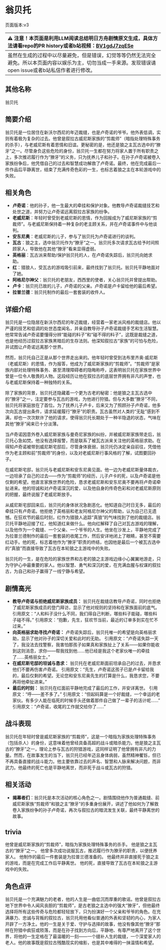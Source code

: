 # 翁贝托
页面版本:v3
 

| :warning: 注意！本页面是利用LLM阅读总结明日方舟剧情原文生成，具体方法请看repo的PR history或者b站视频：[BV1gdJ7zqESe](https://www.bilibili.com/video/BV1gdJ7zqESe/)         |
|:----------------------------|
| 虽然在生成的过程中以尽量避免，但是错误，幻觉等等仍然无法完全避免。所以本页面内容以娱乐为主，切勿当成一手来源。发现错误请open issue或者b站私信作者进行修改。|



## 其他名称
翁贝托
## 简要介绍
翁贝托是一位居住在新沃尔西尼的年迈裁缝，也是卢奇诺的爷爷。他外表低调，实则有着极为复杂的过去。他曾是叙拉古威尼斯家族的“剪裁师”（暗指处理特殊事务的杀手），与老威尼斯有着恩情和旧谊。更秘密的是，他还是狼之主瓦古选中的“獠牙”之一。尽管身负这些危险的身份，翁贝托一生都在努力将家人置于所有职责之上，多次推迟履行作为“獠牙”的义务，只为抚养儿子和孙子。在孙子卢奇诺被卷入家族纷争后，他凭借自己的过去和智慧成功解救了卢奇诺。最终，他在完成最后一件作品后平静离世，结束了充满传奇色彩的一生，也标志着狼之主在本轮游戏中的失败。
## 相关角色
-   **卢奇诺**：他的孙子，他一生最大的牵挂和保护对象。他教导卢奇诺裁缝技艺和处世之道，并努力让卢奇诺远离叙拉古家族的纷争。
-   **老威尼斯**：年轻时曾受到老威尼斯的恩情，作为回报成为了威尼斯家族的“剪裁师”。与老威尼斯保持着一种复杂的老主顾关系，并在卢奇诺事件中与他谈判。
-   **安东尼奥**：老威尼斯的儿子，参与了翁贝托为卢奇诺进行的谈判。
-   **瓦古**：狼之主，选中翁贝托作为“獠牙”之一。翁贝托多次请求瓦古给予时间照顾家人，导致他在其他“獠牙”看来显得虚弱。
-   **英格丽**：瓦古派来帮助/保护翁贝托的人，在卢奇诺失踪后，翁贝托向她求助。
-   **红**：猎狼人，受瓦古的游戏吸引前来，最终找到了翁贝托。翁贝托平静地面对了她。
-   **阿格尼尔神父**：翁贝托的老朋友，西西里的使者，关心翁贝托并曾提出帮助。
-   **卢卡**：翁贝托已故的儿子，卢奇诺的父亲。卢奇诺是卢卡留给他的最后希望。
-   **拉普兰德**：翁贝托制作的最后一套套装的收件人。
## 详细介绍
翁贝托是一位隐居在新沃尔西尼的年迈裁缝，经营着一家老派风格的裁缝店。他以严谨的技艺和低调的处世态度闻名，并亲自教导孙子卢奇诺裁缝手艺和生活智慧。他常常告诫卢奇诺要懂得分辨“能碰的料子”和“碰不得的料子”，这既是裁缝之道，也是他经历过叙拉古家族黑暗后的生存法则。他深知叙拉古“家族”的可怕与危险，并试图让卢奇诺远离那个世界。

然而，翁贝托自己正是从那个世界走出来的。他年轻时曾受到法布里齐奥·威尼斯（老威尼斯）的恩情，作为报答，他成为了威尼斯家族的“剪裁师”。“剪裁师”是家族内部对处理特殊事务、甚至清理障碍者的隐晦称呼，这表明翁贝托在家族世界中曾是一位令人敬畏的人物。这段经历让他在叙拉古的底层世界拥有非凡的声誉，也与老威尼斯保持着一种独特的关系。

除了家族的背景，翁贝托还隐藏着一个更为古老的秘密：他是狼之主瓦古选中的“獠牙”之一，注定要参与瓦古的游戏，为他进行狩猎。但与大多数“獠牙”不同，翁贝托将家庭放在了首位。为了抚养儿子卢卡，后来又为了照顾孙子卢奇诺，他多次向瓦古提出条件，请求延缓履行“獠牙”的职责。瓦古虽然对人类的“无耻”感到不满，却也一次次默许了他的请求，使得翁贝托长期处于一种半隐退的状态，气味在其他“獠牙”闻来已十分淡薄。

当卢奇诺因意外卷入威尼斯家族与曼奇尼家族的纠纷，并被威尼斯家族带走后，翁贝托心急如焚。他没有选择报警，而是联系了被瓦古派来关注他的英格丽求助。在得知卢奇诺被带到威尼斯宅邸后，尽管身体衰弱，翁贝托仍决定亲自前往，凭借他作为老主顾和前“剪裁师”的身份，以及对老威尼斯行事风格的了解，试图要回孙子。

在威尼斯宅邸，翁贝托与老威尼斯和安东尼奥见面。他一边为老威尼斯量体裁衣，一边坦承了自己的过去——作为“剪裁师”的经历，儿子卢卡的死，以及卢奇诺是他仅剩的希望。他直言家族世界的危险，恳求老威尼斯和安东尼奥不要再将卢奇诺牵扯进来。他的坦诚和对卢奇诺深沉的爱，以及他自身的传奇色彩和对老威尼斯原则的把握，最终说服了老威尼斯放手。

从威尼斯宅邸回来后，翁贝托的身体状况急剧恶化。他知道自己时日无多，最后的牵挂只有卢奇诺。他拒绝了英格丽和老友阿格尼尔神父的帮助，认为自己已无遗憾。在狂欢节的最后时刻，红作为猎狼人追踪“真狼”的气味找到了他的裁缝店。翁贝托平静地迎接了红，他知道红来做什么。他向红解释了自己对瓦古游戏的理解，以及他作为一个裁缝、一个父亲、一个爷爷的人生。他坐在沙发上，平静地完成了为拉普兰德制作的最后一套套装的收尾工作，然后安详地闭上了眼睛，甚至不需要红动手。他的死，标志着他作为“獠牙”职责的终结，也因他是最后一个被瓦古选中的“真狼”而直接导致了瓦古在本轮狼之主游戏中的失败。

翁贝托的一生，是在危险的家族世界和古老的狼之主游戏边缘小心翼翼地游走，只为守护心中最重要的家人。他以智慧、勇气和深沉的爱，在充满血腥与权谋的叙拉古，为自己和孙子赢得了一线宁静与希望。
## 剧情高光
*   **教导卢奇诺与拒绝威尼斯家族成员：** 翁贝托在裁缝店教导卢奇诺，同时也拒绝了威尼斯家族成员的登门拜访，显示了他对规则的坚持和在家族面前的底气。
    引用原文：“人和料子没什么不同，我们得自己判断，哪些料子能碰，哪些料子碰不得。”
    引用原文：“抱歉，先生，狂欢节当前，最近的订单多到实在忙不过来。”
*   **向英格丽求助寻找卢奇诺：** 卢奇诺失踪后，翁贝托唯一的希望是向英格丽求助，显示了他对孙子的深切关爱和此时的无助。
    引用原文：“卢奇诺失踪一天了，我没法去找警察，我害怕那孩子如果真和家族扯上了关系——如果你能收到这则消息，求你——帮我找到他......他已经是我这个老家伙唯一的牵挂了......英格丽女士。”
*   **在威尼斯宅邸的坦诚与恳求：** 翁贝托在老威尼斯面前坦承自己的过去，并恳求他们不要再伤害卢奇诺。
    引用原文：“先生，卢奇诺这孩子已是卢卡留给我的，最后仅剩的希望。无论您和安东尼奥先生的打算是什么，我恳求您，不要再将他牵扯进来。”
*   **最后的时刻：** 翁贝托在红面前平静地完成了最后的工作，并安详离世。
    引用原文：“呼——差不多了。”
    引用原文：“但起码算是一个好裁缝，一个幸运的老家伙。有多少人能在临死的时候手头还做着那件自己做了一辈子的活计呢......”
    引用原文：“卢奇诺，收尾的工作就交给你了......”
## 战斗表现
翁贝托在年轻时曾是威尼斯家族的“剪裁师”，这是一个暗指为家族处理特殊事务（包括杀人）的身份，这意味着他曾经具备高超的战斗或暗杀能力。他是狼之主瓦古的“獠牙”之一，理论上参与瓦古的狩猎游戏，这同样证明了他曾拥有非凡的力量。然而，在故事发生的当下，翁贝托已经年迈且身体病弱，虽然精神矍铄，但已不再具备直接的战斗能力。他主要依靠过去的声名、智慧和人脉来解决问题，而非武力。他最终的死亡也是平静地离世，而非死于战斗或瓦古的狩猎。
## 相关活动
-   **揭幕者们**：翁贝托是本次活动的核心角色之一。剧情围绕他作为普通裁缝、前威尼斯家族“剪裁师”和狼之主“獠牙”的多重身份展开，讲述了他如何为了解救卷入家族纷争的孙子卢奇诺，再次与叙拉古的暗流发生关联，最终平静离世的故事。
## trivia
他曾是威尼斯家族的“剪裁师”，暗指为家族处理特殊事务的杀手。
他是狼之主瓦古的“獠牙”之一。
他曾多次成功说服瓦古，推迟履行作为獠牙的职责，以便抚养家人。
他制作的最后一件套装是为拉普兰德准备的。
他最终并非直接死于狼之主的游戏，而是在完成工作后平静离世。
他的死，直接导致了瓦古在本轮狼之主游戏中的失败。
## 角色点评
翁贝托是一个充满魅力的老者，他的人生是一曲低沉而厚重的歌谣。他曾是叙拉古地下世界中令人闻风丧胆的“剪裁师”，是古老狼之主选中的强大“獠牙”，但他最终选择将所有这些传奇与危险都轻轻放下，只为扮演好一个父亲和爷爷的角色。在充满暴力、忠诚与背叛的叙拉古，翁贝托用他看似普通的外表和坚韧的内心，为家人开辟了一方净土。他的一生是关于爱、守护与选择的故事，他没有像其他“獠牙”那样在狩猎中疯狂或陨落，而是在孙子找到方向后，平静地、有尊严地离开了这个世界，将他的一生定格在了最温暖的一刻——一个缝补人生的裁缝，一个深爱家人的老人。他的故事既是叙拉古残酷现实的缩影，也是其中难得的一抹温情和希望。